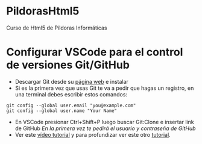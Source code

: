 # PildorasHtml5
Curso de Html5 de Píldoras Informáticas
# Configurar VSCode para el control de versiones Git/GitHub

* Descargar Git desde su [página web](https://git-scm.com/) e instalar
* Si es la primera vez que usas Git te va a pedir que hagas un registro, en una terminal debes escribir estos comandos:
 ```
 git config --global user.email "you@example.com"
 git config --global user.name "Your Name"
```
* En VSCode presionar Ctrl+Shift+P luego buscar Git:Clone e insertar link de GitHub
_En la primera vez te pedirá el usuario y contraseña de GitHub_
* Ver este [vídeo tutorial](https://www.youtube.com/watch?v=9eaR6MZvAnA) y para profundizar ver este otro [tutorial](https://www.youtube.com/watch?v=hWglK8nWh60).
